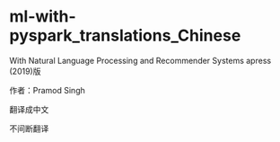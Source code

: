 # ml-with-pyspark_translations_Chinese

With Natural Language Processing and Recommender Systems apress (2019)版

作者：Pramod Singh

翻译成中文

不间断翻译
